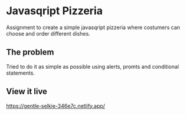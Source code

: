 # Javasqript Pizzeria

Assignment to create a simple javasqript pizzeria where costumers can choose and order different dishes.

## The problem

Tried to do it as simple as possible using alerts, promts and conditional statements.

## View it live
https://gentle-selkie-346e7c.netlify.app/
